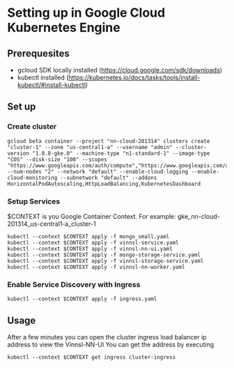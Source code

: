 # Setting up in Google Cloud Kubernetes Engine
## Prerequesites
- gcloud SDK locally installed (https://cloud.google.com/sdk/downloads)
- kubectl installed (https://kubernetes.io/docs/tasks/tools/install-kubectl/#install-kubectl)

## Set up
### Create cluster
```
gcloud beta container --project "nn-cloud-201314" clusters create "cluster-1" --zone "us-central1-a" --username "admin" --cluster-version "1.8.8-gke.0" --machine-type "n1-standard-1" --image-type "COS" --disk-size "100" --scopes "https://www.googleapis.com/auth/compute","https://www.googleapis.com/auth/devstorage.read_only","https://www.googleapis.com/auth/logging.write","https://www.googleapis.com/auth/monitoring","https://www.googleapis.com/auth/servicecontrol","https://www.googleapis.com/auth/service.management.readonly","https://www.googleapis.com/auth/trace.append" --num-nodes "2" --network "default" --enable-cloud-logging --enable-cloud-monitoring --subnetwork "default" --addons HorizontalPodAutoscaling,HttpLoadBalancing,KubernetesDashboard
```

### Setup Services

$CONTEXT is you Google Container Context. For example: gke_nn-cloud-201314_us-central1-a_cluster-1

```
kubectl --context $CONTEXT apply -f mongo_small.yaml
kubectl --context $CONTEXT apply -f vinnsl-service.yaml
kubectl --context $CONTEXT apply -f vinnsl-nn-ui.yaml
kubectl --context $CONTEXT apply -f mongo-storage-service.yaml
kubectl --context $CONTEXT apply -f vinnsl-storage-service.yaml
kubectl --context $CONTEXT apply -f vinnsl-nn-worker.yaml
```

### Enable Service Discovery with Ingress
```
kubectl --context $CONTEXT apply -f ingress.yaml
```

## Usage

After a few minutes you can open the cluster ingress load balancer ip address to view the Vinnsl-NN-UI
You can get the address by executing
```
kubectl --context $CONTEXT get ingress cluster-ingress 
```

